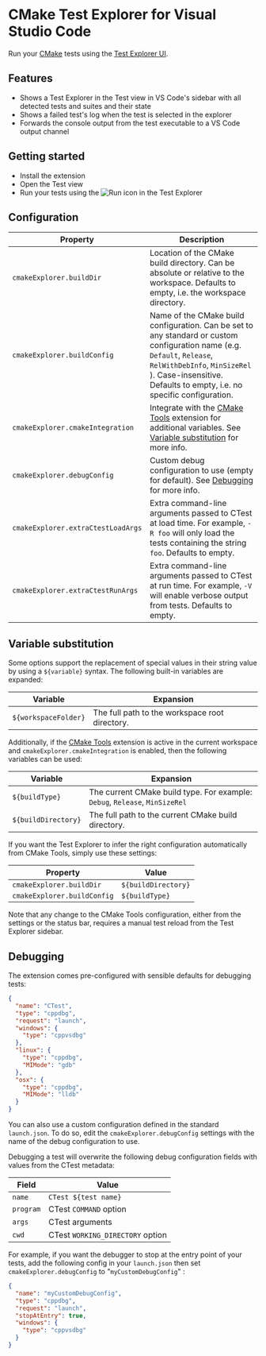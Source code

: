 # CMake Test Explorer for Visual Studio Code

Run your [CMake](https://cmake.org) tests using the [Test Explorer UI](https://marketplace.visualstudio.com/items?itemName=hbenl.vscode-test-explorer).

## Features

- Shows a Test Explorer in the Test view in VS Code's sidebar with all detected tests and suites and their state
- Shows a failed test's log when the test is selected in the explorer
- Forwards the console output from the test executable to a VS Code output channel

## Getting started

- Install the extension
- Open the Test view
- Run your tests using the ![Run](img/run.png) icon in the Test Explorer

## Configuration

| Property                           | Description                                                                                                                                                                                                                       |
| ---------------------------------- | --------------------------------------------------------------------------------------------------------------------------------------------------------------------------------------------------------------------------------- |
| `cmakeExplorer.buildDir`           | Location of the CMake build directory. Can be absolute or relative to the workspace. Defaults to empty, i.e. the workspace directory.                                                                                             |
| `cmakeExplorer.buildConfig`        | Name of the CMake build configuration. Can be set to any standard or custom configuration name (e.g. `Default`, `Release`, `RelWithDebInfo`, `MinSizeRel` ). Case-insensitive. Defaults to empty, i.e. no specific configuration. |
| `cmakeExplorer.cmakeIntegration`   | Integrate with the [CMake Tools](https://marketplace.visualstudio.com/items?itemName=ms-vscode.cmake-tools) extension for additional variables. See [Variable substitution](#variable-substitution) for more info.                |
| `cmakeExplorer.debugConfig`        | Custom debug configuration to use (empty for default). See [Debugging](#debugging) for more info.                                                                                                                                 |
| `cmakeExplorer.extraCtestLoadArgs` | Extra command-line arguments passed to CTest at load time. For example, `-R foo` will only load the tests containing the string `foo`. Defaults to empty.                                                                         |
| `cmakeExplorer.extraCtestRunArgs`  | Extra command-line arguments passed to CTest at run time. For example, `-V` will enable verbose output from tests. Defaults to empty.                                                                                             |

## Variable substitution

Some options support the replacement of special values in their string value by using a `${variable}` syntax. The following built-in variables are expanded:

| Variable             | Expansion                                      |
| -------------------- | ---------------------------------------------- |
| `${workspaceFolder}` | The full path to the workspace root directory. |

Additionally, if the [CMake Tools](https://marketplace.visualstudio.com/items?itemName=ms-vscode.cmake-tools) extension is active in the current workspace
and `cmakeExplorer.cmakeIntegration` is enabled, then the following variables can be used:

| Variable            | Expansion                                                                   |
| ------------------- | --------------------------------------------------------------------------- |
| `${buildType}`      | The current CMake build type. For example: `Debug`, `Release`, `MinSizeRel` |
| `${buildDirectory}` | The full path to the current CMake build directory.                         |

If you want the Test Explorer to infer the right configuration automatically from CMake Tools,
simply use these settings:

| Property                    | Value               |
| --------------------------- | ------------------- |
| `cmakeExplorer.buildDir`    | `${buildDirectory}` |
| `cmakeExplorer.buildConfig` | `${buildType}`      |

Note that any change to the CMake Tools configuration, either from the settings or the status bar,
requires a manual test reload from the Test Explorer sidebar.

## Debugging

The extension comes pre-configured with sensible defaults for debugging tests:

```json
{
  "name": "CTest",
  "type": "cppdbg",
  "request": "launch",
  "windows": {
    "type": "cppvsdbg"
  },
  "linux": {
    "type": "cppdbg",
    "MIMode": "gdb"
  },
  "osx": {
    "type": "cppdbg",
    "MIMode": "lldb"
  }
}
```

You can also use a custom configuration defined in the standard `launch.json`.
To do so, edit the `cmakeExplorer.debugConfig` settings with the name of the
debug configuration to use.

Debugging a test will overwrite the following debug configuration fields with
values from the CTest metadata:

| Field     | Value                            |
| --------- | -------------------------------- |
| `name`    | `CTest ${test name}`             |
| `program` | CTest `COMMAND` option           |
| `args`    | CTest arguments                  |
| `cwd`     | CTest `WORKING_DIRECTORY` option |

For example, if you want the debugger to stop at the entry point of your tests,
add the following config in your `launch.json` then set `cmakeExplorer.debugConfig`
to "`myCustomDebugConfig`" :

```json
{
  "name": "myCustomDebugConfig",
  "type": "cppdbg",
  "request": "launch",
  "stopAtEntry": true,
  "windows": {
    "type": "cppvsdbg"
  }
}
```

